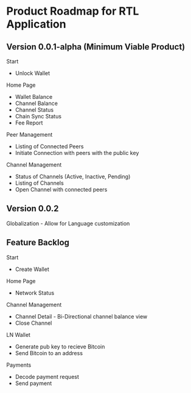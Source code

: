 # Product Roadmap for RTL Application

## Version 0.0.1-alpha (Minimum Viable Product)

Start
- Unlock Wallet

Home Page
- Wallet Balance
- Channel Balance
- Channel Status
- Chain Sync Status
- Fee Report

Peer Management
- Listing of Connected Peers
- Initiate Connection with peers with the public key

Channel Management
- Status of Channels (Active, Inactive, Pending)
- Listing of Channels
- Open Channel with connected peers

## Version 0.0.2
Globalization - Allow for Language customization

## Feature Backlog
Start
- Create Wallet
 
 Home Page
- Network Status

Channel Management
- Channel Detail - Bi-Directional channel balance view
- Close Channel

LN Wallet
- Generate pub key to recieve Bitcoin
- Send Bitcoin to an address

Payments
- Decode payment request
- Send payment

